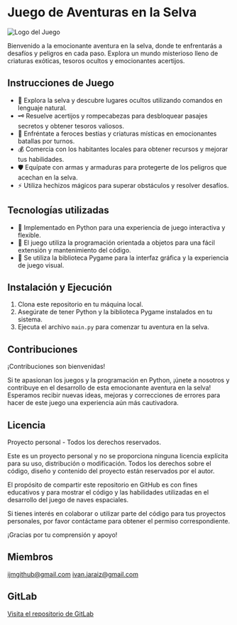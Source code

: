 # Juego de Aventuras en la Selva

![Logo del Juego](/images/logo.png)

Bienvenido a la emocionante aventura en la selva, donde te enfrentarás a desafíos y peligros en cada paso. Explora un mundo misterioso lleno de criaturas exóticas, tesoros ocultos y emocionantes acertijos.

## Instrucciones de Juego

- 🌿 Explora la selva y descubre lugares ocultos utilizando comandos en lenguaje natural.
- 🗝️ Resuelve acertijos y rompecabezas para desbloquear pasajes secretos y obtener tesoros valiosos.
- 🦁 Enfréntate a feroces bestias y criaturas místicas en emocionantes batallas por turnos.
- 💰 Comercia con los habitantes locales para obtener recursos y mejorar tus habilidades.
- 🛡️ Equípate con armas y armaduras para protegerte de los peligros que acechan en la selva.
- ⚡ Utiliza hechizos mágicos para superar obstáculos y resolver desafíos.

## Tecnologías utilizadas

- 🐍 Implementado en Python para una experiencia de juego interactiva y flexible.
- 📝 El juego utiliza la programación orientada a objetos para una fácil extensión y mantenimiento del código.
- 🎨 Se utiliza la biblioteca Pygame para la interfaz gráfica y la experiencia de juego visual.

## Instalación y Ejecución

1. Clona este repositorio en tu máquina local.
2. Asegúrate de tener Python y la biblioteca Pygame instalados en tu sistema.
3. Ejecuta el archivo `main.py` para comenzar tu aventura en la selva.

## Contribuciones

¡Contribuciones son bienvenidas!

Si te apasionan los juegos y la programación en Python, ¡únete a nosotros y contribuye en el desarrollo de esta emocionante aventura en la selva! Esperamos recibir nuevas ideas, mejoras y correcciones de errores para hacer de este juego una experiencia aún más cautivadora.

## Licencia

Proyecto personal - Todos los derechos reservados.

Este es un proyecto personal y no se proporciona ninguna licencia explícita para su uso, distribución o modificación. Todos los derechos sobre el código, diseño y contenido del proyecto están reservados por el autor.

El propósito de compartir este repositorio en GitHub es con fines educativos y para mostrar el código y las habilidades utilizadas en el desarrollo del juego de naves espaciales.

Si tienes interés en colaborar o utilizar parte del código para tus proyectos personales, por favor contáctame para obtener el permiso correspondiente.

¡Gracias por tu comprensión y apoyo!

## Miembros

ijmgithub@gmail.com
ivan.jaraiz@gmail.com

## GitLab

[Visita el repositorio de GitLab](https://gitlab.com/ijmGitlab)